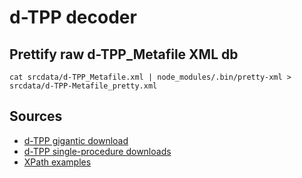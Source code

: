 # d-TPP decoder

## Prettify raw d-TPP_Metafile XML db

`cat srcdata/d-TPP_Metafile.xml | node_modules/.bin/pretty-xml > srcdata/d-TPP-Metafile_pretty.xml`

## Sources

* [d-TPP gigantic download](https://www.faa.gov/air_traffic/flight_info/aeronav/digital_products/dtpp/)
* [d-TPP single-procedure downloads](http://aeronav.faa.gov/d-tpp/)
* [XPath examples](https://msdn.microsoft.com/en-us/library/ms256086\(v=vs.110\).aspx)